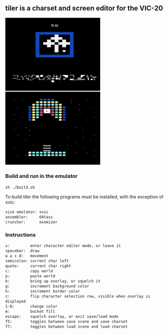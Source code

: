 ## <b>tiler</b> is a charset and screen editor for the VIC-20

<img src="img/tiler1.png" width="300">
<img src="img/tiler2.png" width="300">

### Build and run in the emulator

```
sh ./build.sh
```

To build tiler the following programs must be installed, with the exception of xvic:

```
vice emulator: xvic
assembler:     64tass
cruncher:      exomizer
```

### Instructions

```
x:         enter character editor mode, or leave it
spacebar:  draw
w a s d:   movement
semicolon: current char left
quote:     current char right
c:         copy world
p:         paste world
b:         bring up overlay, or squelch it
g:         increment background color
h:         increment border color
z:         flip character selection row, visible when overlay is displayed
1-0:       change color
m:         bucket fill
escape:    squelch overlay, or exit save/load mode
f5:        toggles between save scene and save charset
f7:        toggles between load scene and load charset
```
